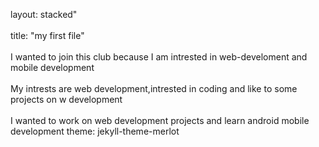 layout: stacked"
<br>
<br>
title: "my first file"
<br>
<br>
I wanted to join this club because I am intrested in web-develoment and mobile development
<br>
<br>
My intrests are web development,intrested in coding and like to some projects on w development
<br>
<br>
I wanted to work on web development projects and learn android mobile development
theme: jekyll-theme-merlot
